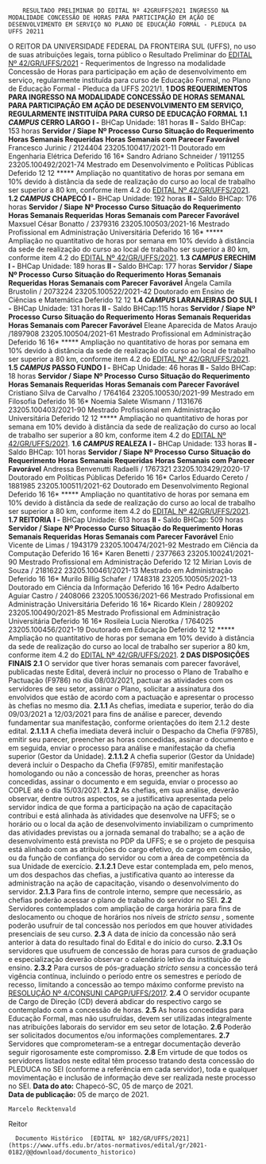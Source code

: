         RESULTADO PRELIMINAR DO EDITAL Nº 42GRUFFS2021 INGRESSO NA MODALIDADE CONCESSÃO DE HORAS PARA PARTICIPAÇÃO EM AÇÃO DE DESENVOLVIMENTO EM SERVIÇO NO PLANO DE EDUCAÇÃO FORMAL - PLEDUCA DA UFFS 20211  

 O REITOR DA UNIVERSIDADE FEDERAL DA FRONTEIRA SUL (UFFS), no uso de suas atribuições legais, torna público o Resultado Preliminar do [EDITAL Nº 42/GR/UFFS/2021](https://www.uffs.edu.br/atos-normativos/edital/gr/2021-0042) - Requerimentos de Ingresso na modalidade Concessão de Horas para participação em ação de desenvolvimento em serviço, regularmente instituída para curso de Educação Formal, no Plano de Educação Formal - Pleduca da UFFS 2021/1.  **1 DOS REQUERIMENTOS PARA INGRESSO NA MODALIDADE CONCESSÃO DE HORAS SEMANAL PARA PARTICIPAÇÃO EM AÇÃO DE DESENVOLVIMENTO EM SERVIÇO, REGULARMENTE INSTITUÍDA PARA CURSO DE EDUCAÇÃO FORMAL** **1.1 *CAMPUS*  CERRO LARGO** **I -**  BHCap Unidade: 181 horas **II -**  Saldo BHCap: 153 horas     **Servidor / Siape**   **Nº Processo**   **Curso**   **Situação do Requerimento**   **Horas Semanais Requeridas**   **Horas Semanais com Parecer Favorável**     Francesco Jurinic / 2124404   23205.100417/2021-11   Doutorado em Engenharia Elétrica   Deferido   16   16*     Sandro Adriano Schneider / 1911255   23205.100492/2021-74   Mestrado em Desenvolvimento e Políticas Públicas   Deferido   12   12     *****  Ampliação no quantitativo de horas por semana em 10% devido à distância da sede de realização do curso ao local de trabalho ser superior a 80 km, conforme item 4.2 do [EDITAL Nº 42/GR/UFFS/2021](https://www.uffs.edu.br/atos-normativos/edital/gr/2021-0042). **1.2 *CAMPUS*  CHAPECÓ** **I -**  BHCap Unidade: 192 horas **II -**  Saldo BHCap: 176 horas     **Servidor / Siape**   **Nº Processo**   **Curso**   **Situação do Requerimento**   **Horas Semanais Requeridas**   **Horas Semanais com Parecer Favorável**     Maxsuel César Bonatto / 2379316   23205.100503/2021-16   Mestrado Profissional em Administração Universitária   Deferido   16   16*     *****  Ampliação no quantitativo de horas por semana em 10% devido à distância da sede de realização do curso ao local de trabalho ser superior a 80 km, conforme item 4.2 do [EDITAL Nº 42/GR/UFFS/2021](https://www.uffs.edu.br/atos-normativos/edital/gr/2021-0042). **1.3 *CAMPUS*  ERECHIM** **I -**  BHCap Unidade: 189 horas **II -**  Saldo BHCap: 177 horas     **Servidor / Siape**   **Nº Processo**   **Curso**   **Situação do Requerimento**   **Horas Semanais Requeridas**   **Horas Semanais com Parecer Favorável**     Ângela Camila Brustolin / 2073224   23205.100522/2021-42   Doutorado em Ensino de Ciências e Matemática   Deferido   12   12     **1.4 *CAMPUS*  LARANJEIRAS DO SUL** **I -**  BHCap Unidade: 131 horas **II -**  Saldo BHCap:115 horas     **Servidor / Siape**   **Nº Processo**   **Curso**   **Situação do Requerimento**   **Horas Semanais Requeridas**   **Horas Semanais com Parecer Favorável**     Eleane Aparecida de Matos Araujo /1897908   23205.100504/2021-61   Mestrado Profissional em Administração   Deferido   16   16*     *****  Ampliação no quantitativo de horas por semana em 10% devido à distância da sede de realização do curso ao local de trabalho ser superior a 80 km, conforme item 4.2 do [EDITAL Nº 42/GR/UFFS/2021](https://www.uffs.edu.br/atos-normativos/edital/gr/2021-0042). **1.5 *CAMPUS*  PASSO FUNDO** **I -**  BHCap Unidade: 46 horas **II -**  Saldo BHCap: 18 horas     **Servidor / Siape**   **Nº Processo**   **Curso**   **Situação do Requerimento**   **Horas Semanais Requeridas**   **Horas Semanais com Parecer Favorável**     Cristiano Silva de Carvalho / 1764164   23205.100530/2021-99   Mestrado em Filosofia   Deferido   16   16*     Noemia Salete Wismann / 1131676   23205.100403/2021-90   Mestrado Profissional em Administração Universitária   Deferido   12   12     *****  Ampliação no quantitativo de horas por semana em 10% devido à distância da sede de realização do curso ao local de trabalho ser superior a 80 km, conforme item 4.2 do [EDITAL Nº 42/GR/UFFS/2021](https://www.uffs.edu.br/atos-normativos/edital/gr/2021-0042). **1.6 *CAMPUS*  REALEZA** **I -**  BHCap Unidade: 133 horas **II -**  Saldo BHCap: 101 horas     **Servidor / Siape**   **Nº Processo**   **Curso**   **Situação do Requerimento**   **Horas Semanais Requeridas**   **Horas Semanais com Parecer Favorável**     Andressa Benvenutti Radaelli / 1767321   23205.103429/2020-17   Doutorado em Políticas Públicas   Deferido   16   16*     Carlos Eduardo Cereto / 1881985   23205.100511/2021-62   Doutorado em Desenvolvimento Regional   Deferido   16   16*     *****  Ampliação no quantitativo de horas por semana em 10% devido à distância da sede de realização do curso ao local de trabalho ser superior a 80 km, conforme item 4.2 do [EDITAL Nº 42/GR/UFFS/2021](https://www.uffs.edu.br/atos-normativos/edital/gr/2021-0042). **1.7 REITORIA** **I -**  BHCap Unidade: 613 horas **II -**  Saldo BHCap: 509 horas     **Servidor / Siape**   **Nº Processo**   **Curso**   **Situação do Requerimento**   **Horas Semanais Requeridas**   **Horas Semanais com Parecer Favorável**     Enio Vicente de Limas / 1943179   23205.100474/2021-92   Mestrado em Ciência da Computação   Deferido   16   16*     Karen Benetti / 2377663   23205.100241/2021-90   Mestrado Profissional em Administração   Deferido   12   12     Mirian Lovis de Souza / 2181622   23205.100461/2021-13   Mestrado em Administração   Deferido   16   16*     Murilo Billig Schafer / 1748318   23205.100505/2021-13   Doutorado em Ciência da Informação   Deferido   16   16*     Pedro Adalberto Aguiar Castro / 2408066   23205.100536/2021-66   Mestrado Profissional em Administração Universitária   Deferido   16   16*     Ricardo Klein / 2809202   23205.100490/2021-85   Mestrado Profissional em Administração Universitária   Deferido   16   16*     Rosileia Lucia Nierotka / 1764025   23205.100456/2021-19   Doutorado em Educação   Deferido   12   12     *****  Ampliação no quantitativo de horas por semana em 10% devido à distância da sede de realização do curso ao local de trabalho ser superior a 80 km, conforme item 4.2 do [EDITAL Nº 42/GR/UFFS/2021](https://www.uffs.edu.br/atos-normativos/edital/gr/2021-0042).  **2 DAS DISPOSIÇÕES FINAIS** **2.1**  O servidor que tiver horas semanais com parecer favorável, publicadas neste Edital, deverá incluir no processo o Plano de Trabalho e Pactuação (F9786) no dia 08/03/2021, pactuar as atividades com os servidores de seu setor, assinar o Plano, solicitar a assinatura dos envolvidos que estão de acordo com a pactuação e apresentar o processo às chefias no mesmo dia. **2.1.1**  As chefias, imediata e superior, terão do dia 09/03/2021 a 12/03/2021 para fins de análise e parecer, devendo fundamentar sua manifestação, conforme orientações do item 2.1.2 deste edital. **2.1.1.1**  A chefia imediata deverá incluir o Despacho da Chefia (F9785), emitir seu parecer, preencher as horas concedidas, assinar o documento e em seguida, enviar o processo para análise e manifestação da chefia superior (Gestor da Unidade). **2.1.1.2**  A chefia superior (Gestor da Unidade) deverá incluir o Despacho da Chefia (F9785), emitir manifestação homologando ou não a concessão de horas, preencher as horas concedidas, assinar o documento e em seguida, enviar o processo ao COPLE até o dia 15/03/2021. **2.1.2**  As chefias, em sua análise, deverão observar, dentre outros aspectos, se a justificativa apresentada pelo servidor indica de que forma a participação na ação de capacitação contribui e está alinhada às atividades que desenvolve na UFFS; se o horário ou o local da ação de desenvolvimento inviabilizam o cumprimento das atividades previstas ou a jornada semanal do trabalho; se a ação de desenvolvimento está prevista no PDP da UFFS; e se o projeto de pesquisa está alinhado com as atribuições do cargo efetivo, do cargo em comissão, ou da função de confiança do servidor ou com a área de competência da sua Unidade de exercício. **2.1.2.1**  Deve estar contemplada em, pelo menos, um dos despachos das chefias, a justificativa quanto ao interesse da administração na ação de capacitação, visando o desenvolvimento do servidor. **2.1.3**  Para fins de controle interno, sempre que necessário, as chefias poderão acessar o plano de trabalho do servidor no SEI. **2.2**  Servidores contemplados com ampliação de carga horária para fins de deslocamento ou choque de horários nos níveis de *stricto sensu* , somente poderão usufruir de tal concessão nos períodos em que houver atividades presenciais de seu curso. **2.3**  A data de início da concessão não será anterior à data do resultado final do Edital e do início do curso. **2.3.1**  Os servidores que usufruem de concessão de horas para cursos de graduação e especialização deverão observar o calendário letivo da instituição de ensino. **2.3.2**  Para cursos de pós-graduação *stricto sensu*  a concessão terá vigência contínua, incluindo o período entre os semestres e período de recesso, limitando a concessão ao tempo máximo conforme previsto na [RESOLUÇÃO Nº 4/CONSUNI CAPGP/UFFS/2017](https://www.uffs.edu.br/atos-normativos/resolucao/consunicapgp/2017-0004). **2.4**  O servidor ocupante de Cargo de Direção (CD) deverá abdicar do respectivo cargo se contemplado com a concessão de horas. **2.5**  As horas concedidas para Educação Formal, mas não usufruídas, devem ser utilizadas integralmente nas atribuições laborais do servidor em seu setor de lotação. **2.6**  Poderão ser solicitados documentos e/ou informações complementares. **2.7**  Servidores que comprometeram-se a entregar documentação deverão seguir rigorosamente este compromisso. **2.8**  Em virtude de que todos os servidores listados neste edital têm processo tratando desta concessão do PLEDUCA no SEI (conforme a referência em cada servidor), toda e qualquer movimentação e inclusão de informação deve ser realizada neste processo no SEI.        **Data do ato:** Chapecó-SC, 05 de março de 2021.   
 **Data de publicação:**  05 de março de 2021. 

    Marcelo Recktenvald   
 Reitor 

      Documento Histórico  [EDITAL Nº 182/GR/UFFS/2021](https://www.uffs.edu.br/atos-normativos/edital/gr/2021-0182/@@download/documento_historico)     
      
